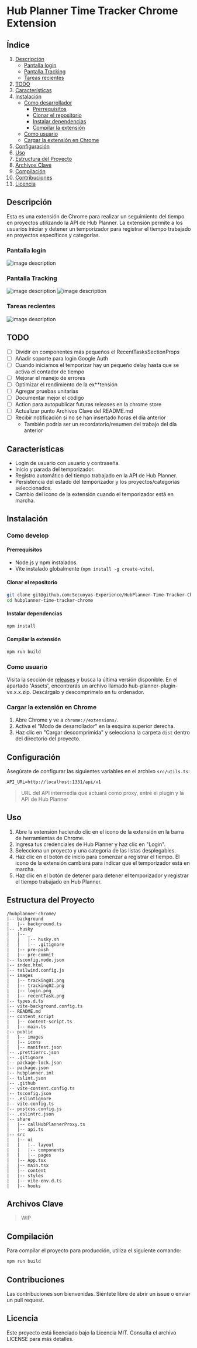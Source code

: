 # Hub Planner Time Tracker Chrome Extension

## Índice

1. [Descripción](#descripción)
    - [Pantalla login](#pantalla-login)
    - [Pantalla Tracking](#pantalla-tracking)
    - [Tareas recientes](#tareas-recientes)
2. [TODO](#todo)
3. [Características](#características)
4. [Instalación](#instalación)
    - [Como desarrollador](#como-develop)
        - [Prerrequisitos](#prerrequisitos)
        - [Clonar el repositorio](#clonar-el-repositorio)
        - [Instalar dependencias](#instalar-dependencias)
        - [Compilar la extensión](#compilar-la-extensión)
    - [Como usuario](#como-usuario)
    - [Cargar la extensión en Chrome](#cargar-la-extensión-en-chrome)
5. [Configuración](#configuración)
6. [Uso](#uso)
7. [Estructura del Proyecto](#estructura-del-proyecto)
8. [Archivos Clave](#archivos-clave)
9. [Compilación](#compilación)
10. [Contribuciones](#contribuciones)
11. [Licencia](#licencia)

## Descripción

Esta es una extensión de Chrome para realizar un seguimiento del tiempo en proyectos utilizando la API de Hub Planner.
La
extensión permite a los usuarios iniciar y detener un temporizador para registrar el tiempo trabajado en proyectos
específicos y categorías.

### Pantalla login

![image description](images/login.png)

### Pantalla Tracking

![image description](images/tracking01.png)
![image description](images/tracking02.png)

### Tareas recientes

![image description](images/recentTask.png)

## TODO

- [ ] Dividir en componentes más pequeños el RecentTasksSectionProps
- [ ] Añadir soporte para login Google Auth
- [ ] Cuando iniciamos el temporizar hay un pequeño delay hasta que se activa el contador de tiempo
- [ ] Mejorar el manejo de errores
- [ ] Optimizar el rendimiento de la ex**tensión
- [ ] Agregar pruebas unitarias
- [ ] Documentar mejor el código
- [ ] Action para autopublicar futuras releases en la chrome store
- [ ] Actualizar punto Archivos Clave del README.md
- [ ] Recibir notificación si no se han insertado horas el día anterior
    - También podría ser un recordatorio/resumen del trabajo del día anterior

## Características

- Login de usuario con usuario y contraseña.
- Inicio y parada del temporizador.
- Registro automático del tiempo trabajado en la API de Hub Planner.
- Persistencia del estado del temporizador y los proyectos/categorías seleccionados.
- Cambio del icono de la extensión cuando el temporizador está en marcha.

## Instalación

### Como develop

#### Prerrequisitos

- Node.js y npm instalados.
- Vite instalado globalmente (`npm install -g create-vite`).

#### Clonar el repositorio

```sh
git clone git@github.com:Secuoyas-Experience/HubPlanner-Time-Tracker-Chrome-Extension.git
cd hubplanner-time-tracker-chrome
```

#### Instalar dependencias

```sh
npm install
```

#### Compilar la extensión

```sh
npm run build
```

### Como usuario

Visita la sección
de [releases](https://github.com/Secuoyas-Experience/HubPlanner-Time-Tracker-Chrome-Extension/releases) y busca la
última versión disponible. En el apartado 'Assets', encontrarás un archivo
llamado hub-planner-plugin-vx.x.x.zip. Descárgalo y descomprímelo en tu ordenador.

### Cargar la extensión en Chrome

1. Abre Chrome y ve a `chrome://extensions/`.
2. Activa el "Modo de desarrollador" en la esquina superior derecha.
3. Haz clic en "Cargar descomprimida" y selecciona la carpeta `dist` dentro del directorio del proyecto.

## Configuración

Asegúrate de configurar las siguientes variables en el archivo `src/utils.ts`:

```env
API_URL=http://localhost:1331/api/v1
```

> URL del API intermedia que actuará como proxy, entre el plugin y la API de Hub Planner

## Uso

1. Abre la extensión haciendo clic en el icono de la extensión en la barra de herramientas de Chrome.
2. Ingresa tus credenciales de Hub Planner y haz clic en "Login".
3. Selecciona un proyecto y una categoría de las listas desplegables.
4. Haz clic en el botón de inicio para comenzar a registrar el tiempo. El icono de la extensión cambiará para indicar
   que el temporizador está en marcha.
5. Haz clic en el botón de detener para detener el temporizador y registrar el tiempo trabajado en Hub Planner.

## Estructura del Proyecto

```
/hubplanner-chrome/
|-- background
|   |-- background.ts
|-- .husky
|   |-- _
|   |   |-- husky.sh
|   |   |-- .gitignore
|   |-- pre-push
|   |-- pre-commit
|-- tsconfig.node.json
|-- index.html
|-- tailwind.config.js
|-- images
|   |-- tracking01.png
|   |-- tracking02.png
|   |-- login.png
|   |-- recentTask.png
|-- types.d.ts
|-- vite-background.config.ts
|-- README.md
|-- content_script
|   |-- content-script.ts
|   |-- main.ts
|-- public
|   |-- images
|   |-- icons
|   |-- manifest.json
|-- .prettierrc.json
|-- .gitignore
|-- package-lock.json
|-- package.json
|-- hubplanner.iml
|-- tslint.json
|-- .github
|-- vite-content.config.ts
|-- tsconfig.json
|-- .eslintignore
|-- vite.config.ts
|-- postcss.config.js
|-- .eslintrc.json
|-- share
|   |-- callHubPlannerProxy.ts
|   |-- api.ts
|-- src
|   |-- ui
|   |   |-- layout
|   |   |-- components
|   |   |-- pages
|   |-- App.tsx
|   |-- main.tsx
|   |-- content
|   |-- styles
|   |-- vite-env.d.ts
|   |-- hooks
```

## Archivos Clave

> WIP


## Compilación

Para compilar el proyecto para producción, utiliza el siguiente comando:

```sh
npm run build
```

## Contribuciones

Las contribuciones son bienvenidas. Siéntete libre de abrir un issue o enviar un pull request.

## Licencia

Este proyecto está licenciado bajo la Licencia MIT. Consulta el archivo LICENSE para más detalles.
